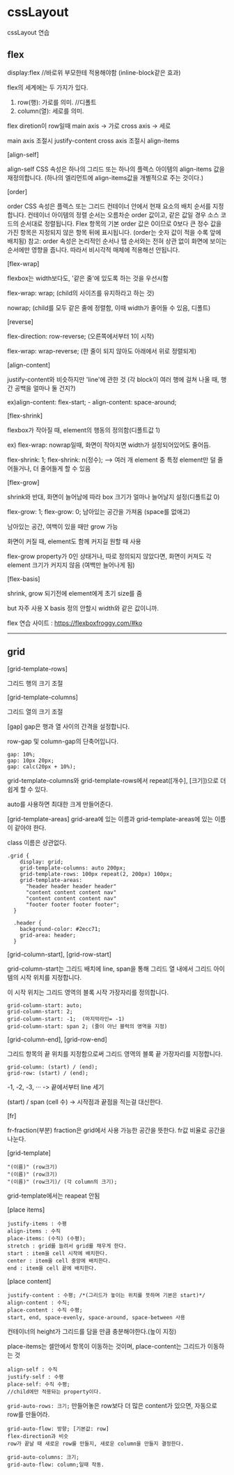 # cssLayout
cssLayout 연습

## flex

display:flex	//바로위 부모한테 적용해야함 (inline-block같은 효과)

flex의 세계에는 두 가지가 있다.
1. row(행): 가로를 의미.  //디폴트
2. column(열): 세로를 의미.

flex diretion이 row일때
main axis -> 가로
cross axis -> 세로

main axis 조절시 justify-content
cross axis 조절시 align-items

[align-self]

align-self CSS 속성은 하나의 그리드 또는 하나의 플렉스 아이템의 align-items 값을 재정의합니다.
(하나의 엘리먼트에 align-items값을 개별적으로 주는 것이다.)

[order]

order CSS 속성은 플렉스 또는 그리드 컨테이너 안에서 현재 요소의 배치 순서를 지정합니다. 컨테이너 아이템의 정렬 순서는 오름차순 order 값이고, 같은 값일 경우 소스 코드의 순서대로 정렬됩니다. Flex 항목의 기본 order 값은 0이므로 0보다 큰 정수 값을 가진 항목은 지정되지 않은 항목 뒤에 표시됩니다.
(order는 숫자 값이 적을 수록 앞에 배치됨)
참고: order 속성은 논리적인 순서나 탭 순서와는 전혀 상관 없이 화면에 보이는 순서에만 영향을 줍니다. 따라서 비시각적 매체에 적용해선 안됩니다.


[flex-wrap]

flexbox는 width보다도, '같은 줄'에 있도록 하는 것을 우선시함

flex-wrap: wrap; (child의 사이즈를 유지하라고 하는 것)

nowrap; (child를 모두 같은 줄에 정렬함, 이때 width가 줄어들 수 있음, 디폴트)

[reverse]

flex-direction: row-reverse; (오른쪽에서부터 1이 시작)

flex-wrap: wrap-reverse; (한 줄이 되지 않아도 아래에서 위로 정렬되게)

[align-content]

justify-content와 비슷하지만 'line'에 관한 것 (각 block이 여러 행에 걸쳐 나올 때, 행간 공백을 얼마나 둘 건지?)

ex)align-content: flex-start; - align-content: space-around;

[flex-shrink] 

flexbox가 작아질 때, element의 행동의 정의함(디폴트값 1)

ex) flex-wrap: nowrap일때, 화면이 작아지면 width가 설정되어있어도 줄어듬.

flex-shrink: 1; flex-shrink: n(정수); --> 여러 개 element 중 특정 element만 덜 줄어들거나, 더 줄어들게 할 수 있음


[flex-grow] 

shrink와 반대, 화면이 늘어남에 따라 box 크기가 얼마나 늘어날지 설정(디폴트값 0)

flex-grow: 1; flex-grow: 0; 남아있는 공간을 가져옴 (space를 없애고)

남아있는 공간, 여백이 있을 때만 grow 가능

화면이 커질 때, element도 함께 커지길 원할 때 사용

flex-grow property가 0인 상태거나, 따로 정의되지 않았다면, 화면이 커져도 각 element 크기가 커지지 않음 (여백만 늘어나게 됨)


[flex-basis]

shrink, grow 되기전에 element에게 초기 size를 줌

but 자주 사용 X basis 정의 안할시 width와 같은 값이니까.

flex 연습 사이트 : https://flexboxfroggy.com/#ko

-----------------------------------------------------------------------------------

## grid

[grid-template-rows]

그리드 행의 크기 조절

[grid-template-columns]

그리드 열의 크기 조절

[gap]
gap은 행과 열 사이의 간격을 설정합니다.

row-gap 및 column-gap의 단축어입니다.
```
gap: 10%;
gap: 10px 20px;
gap: calc(20px + 10%);
```


grid-template-columns와 grid-template-rows에서 repeat([개수], [크기])으로 더 쉽게 할 수 있다.

auto를 사용하면 최대한 크게 만들어준다.


[grid-template-areas]
grid-area에 있는 이름과 grid-template-areas에 있는 이름이 같아야 한다.

class 이름은 상관없다.
```
.grid {
    display: grid;
    grid-template-columns: auto 200px;
    grid-template-rows: 100px repeat(2, 200px) 100px;
    grid-template-areas:
      "header header header header"
      "content content content nav"
      "content content content nav"
      "footer footer footer footer";
  }
  
  .header {
    background-color: #2ecc71;
    grid-area: header;
  }
```

[grid-column-start], [grid-row-start]

grid-column-start는 그리드 배치에 line, span을 통해 그리드 열 내에서 그리드 아이템의 시작 위치를 지정합니다.

이 시작 위치는 그리드 영역의 블록 시작 가장자리를 정의합니다.

```
grid-column-start: auto;
grid-column-start: 2;
grid-column-start: -1;  (마지막라인= -1)
grid-column-start: span 2; (줄이 아닌 블럭의 영역을 지정)
```

[grid-column-end], [grid-row-end]

그리드 항목의 끝 위치를 지정함으로써 그리드 영역의 블록 끝 가장자리를 지정합니다.

```
grid-column: (start) / (end);
grid-row: (start) / (end);
```

-1, -2, -3, ··· -> 끝에서부터 line 세기

(start) / span (cell 수) -> 시작점과 끝점을 적는걸 대신한다.

[fr]

fr-fraction(부분)
fraction은 grid에서 사용 가능한 공간을 뜻한다.
fr값 비율로 공간을 나눈다.

[grid-template]

```
"(이름)" (row크기)
"(이름)" (row크기)
"(이름)" (row크기)/ (각 column의 크기);
```
grid-template에서는 reapeat 안됨


[place items]
```
justify-items : 수평
align-items : 수직
place-items: (수직) (수평);
stretch : grid를 늘려서 grid를 채우게 한다.
start : item을 cell 시작에 배치한다.
center : item을 cell 중앙에 배치한다.
end : item을 cell 끝에 배치한다.
```

[place content]
```
justify-content : 수평; /*(그리드가 놓이는 위치를 뜻하며 기본은 start)*/
align-content : 수직;
place-content : 수직 수평;
start, end, space-evenly, space-around, space-between 사용
```

컨테이너의 height가 그리드를 담을 만큼 충분해야한다.(높이 지정)

place-items는 셀안에서 항목이 이동하는 것이며, place-content는 그리드가 이동하는 것

```
align-self : 수직
justify-self : 수평
place-self: 수직 수평;
//child에만 적용돠는 property이다.
```

`grid-auto-rows: 크기;`
만들어놓은 row보다 더 많은 content가 있으면, 자동으로 row를 만들어라.

```
grid-auto-flow: 방향; [기본값: row]
flex-direction과 비슷
row가 끝날 때 새로운 row를 만들지, 새로운 column을 만들지 결정한다.
```

```
grid-auto-columns: 크기;
grid-auto-flow: column;일때 작동.
```


